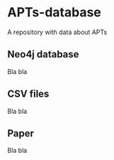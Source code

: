 # APTs-database
A repository with data about APTs

## Neo4j database

Bla bla

## CSV files

Bla bla

## Paper

Bla bla
